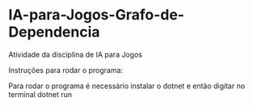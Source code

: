 # IA-para-Jogos-Grafo-de-Dependencia
Atividade da disciplina de IA para Jogos

Instruções para rodar o programa:

Para rodar o programa é necessário instalar o dotnet e então digitar no terminal
dotnet run
